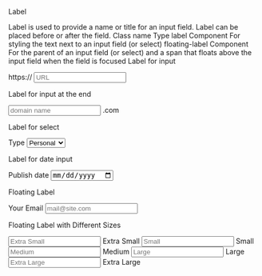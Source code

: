 Label

Label is used to provide a name or title for an input field. Label can be placed before or after the field.
Class name
Type
label Component
For styling the text next to an input field (or select)
floating-label Component
For the parent of an input field (or select) and a span that floats above the input field when the field is focused
Label for input

<label className="input">
  <span className="label">https://</span>
  <input type="text" placeholder="URL" />
</label>

Label for input at the end

<label className="input">
  <input type="text" placeholder="domain name" />
  <span className="label">.com</span>
</label>

Label for select

<label className="select">
  <span className="label">Type</span>
  <select>
    <option>Personal</option>
    <option>Business</option>
  </select>
</label>

Label for date input

<label className="input">
  <span className="label">Publish date</span>
  <input type="date" />
</label>

Floating Label

<label className="floating-label">
  <span>Your Email</span>
  <input type="text" placeholder="mail@site.com" className="input input-md" />
</label>

Floating Label with Different Sizes

<label className="floating-label">
  <input type="text" placeholder="Extra Small" className="input input-xs" />
  <span>Extra Small</span>
</label>
<label className="floating-label">
  <input type="text" placeholder="Small" className="input input-sm" />
  <span>Small</span>
</label>
<label className="floating-label">
  <input type="text" placeholder="Medium" className="input input-md" />
  <span>Medium</span>
</label>
<label className="floating-label">
  <input type="text" placeholder="Large" className="input input-lg" />
  <span>Large</span>
</label>
<label className="floating-label">
  <input type="text" placeholder="Extra Large" className="input input-xl" />
  <span>Extra Large</span>
</label>
